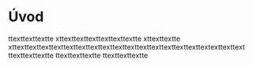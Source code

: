 # Úvod 

ttexttexttextte   xttexttexttexttexttexttextte xttexttextte xttexttexttexttexttexttexttexttexttexttexttexttexttexttexttexttextexttexttext
ttexttexttextte   ttexttexttextte   ttexttexttextte   

```{tableofcontents}
```
